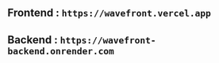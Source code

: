 ## Frontend : `https://wavefront.vercel.app`

## Backend : `https://wavefront-backend.onrender.com`
